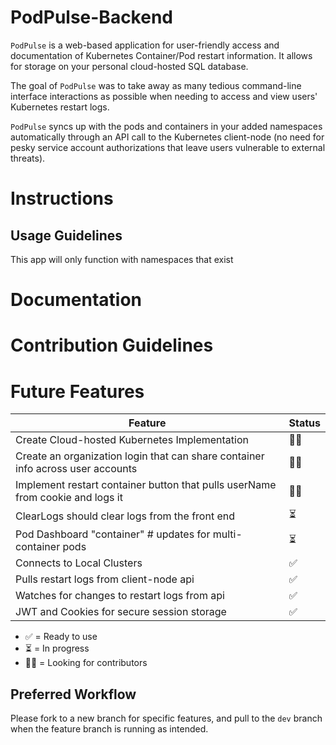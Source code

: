 # PodPulse-Backend
`PodPulse` is a web-based application for user-friendly access and documentation of Kubernetes Container/Pod restart information. It allows for storage on your personal cloud-hosted SQL database.

The goal of `PodPulse` was to take away as many tedious command-line interface interactions as possible when needing to access and view users' Kubernetes restart logs. 

`PodPulse` syncs up with the pods and containers in your added namespaces automatically through an API call to the Kubernetes client-node (no need for pesky service account authorizations that leave users vulnerable to external threats). 

# Instructions
## Usage Guidelines
This app will only function with namespaces that exist
# Documentation
# Contribution Guidelines
# Future Features
| Feature                                                                               | Status    |
|---------------------------------------------------------------------------------------|-----------|
| Create Cloud-hosted Kubernetes Implementation                                         | 🙏🏻        |
| Create an organization login that can share container info across user accounts       | 🙏🏻        |
| Implement restart container button that pulls userName from cookie and logs it        | 🙏🏻        |
| ClearLogs should clear logs from the front end                                        | ⏳         |
| Pod Dashboard "container" # updates for multi-container pods                          | ⏳        |
| Connects to Local Clusters                                                            | ✅        |
| Pulls restart logs from client-node api                                               | ✅       |
| Watches for changes to restart logs from api                                          | ✅        |
| JWT and Cookies for secure session storage                                            | ✅        |


- ✅ = Ready to use
- ⏳ = In progress
- 🙏🏻 = Looking for contributors
## Preferred Workflow
Please fork to a new branch for specific features, and pull to the `dev` branch when the feature branch is running as intended.
